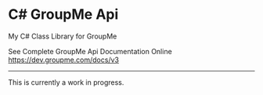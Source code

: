 # C# GroupMe Api
My C# Class Library for GroupMe

See Complete GroupMe Api Documentation Online
https://dev.groupme.com/docs/v3

---------------------

This is currently a work in progress.

